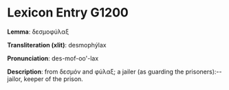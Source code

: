 # Lexicon Entry G1200

**Lemma**: δεσμοφύλαξ

**Transliteration (xlit)**: desmophýlax

**Pronunciation**: des-mof-oo'-lax

**Description**:
from δεσμόν and φύλαξ; a jailer (as guarding the prisoners):--jailor, keeper of the prison.
